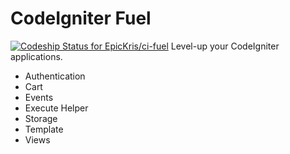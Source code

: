 # CodeIgniter Fuel
[![Codeship Status for EpicKris/ci-fuel](https://codeship.com/projects/2ef7a240-759b-0133-cc5f-1e4476f09bd8/status)](https://codeship.com/projects/117949)
Level-up your CodeIgniter applications.

* Authentication
* Cart
* Events
* Execute Helper
* Storage
* Template
* Views